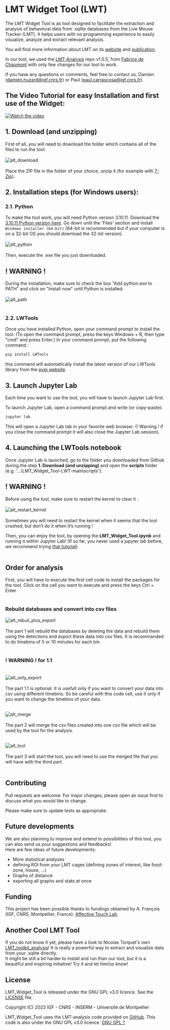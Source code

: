 # LMT Widget Tool (LWT)

The LMT Widget Tool is as tool designed to facilitate the extraction and analysis of behavioral data from .sqlite databases from the Live Mouse Tracker (LMT).
It helps users with no programming experience to easily visualize, analyze and extract relevant analysis.

You will find more information about LMT on its [website](https://livemousetracker.org/) and [publication](https://www.nature.com/articles/s41551-019-0396-1.epdf?shared_access_token=8wpLBUUytAaGAtXL96vwIdRgN0jAjWel9jnR3ZoTv0MWp3GqbF86Gf14i30j-gtSG2ayVLmU-s57ZbhM2WJjw18inKlRYt31Cg_hLJbPCqlKdjWBImyT1OrH5tewfPqUthmWceoct6RVAL_Vt8H-Og%3D%3D).

In our tool, we used the [LMT-Analysis](https://github.com/fdechaumont/lmt-analysis) repo v1.0.5, from [Fabrice de Chaumont](https://github.com/fdechaumont) with only few changes for our tool to work.

If you have any questions or comments, feel free to contact us, Damien (damien.huzard@igf.cnrs.fr) or Paul (paul.carrascosa@igf.cnrs.fr).

## The Video Tutorial for easy Installation and first use of the Widget:
[![Watch the video](https://github.com/PaulCarrascosa/LMT_Widget_Tool-LWT/blob/main/media/images/vignette.jpg?raw=true)](https://youtu.be/JdHjRV_WiZ0?si=aDXVUr696PyLIxlh)

## 1. Download (and unzipping)

First of all, you will need to download the folder which contains all of the files to run the tool:<br><br>
![alt_download](https://github.com/PaulCarrascosa/LMT_Widget_Tool-LWT/blob/main/media/images/Download.jpg?raw=true)<br><br>
Place the ZIP file in the folder of your choice, unzip it (for example with [7-Zip](https://www.7-zip.org/download.html)).<br>

## 2. Installation steps (for Windows users):
### 2.1. Python

To make the tool work, you will need Python version 3.10.11. Download the [3.10.11 Python version here](https://www.python.org/downloads/release/python-31011/). Go down until the 'Files' section and install `Windows installer (64-bit)` (64-bit is recommended but if your computer is on a 32-bit OS you should download the 32-bit version).<br><br>
![alt_python](https://github.com/PaulCarrascosa/LMT_Widget_Tool-LWT/blob/main/media/images/Python.jpg?raw=true)<br><br>
Then, execute the .exe file you just downloaded.

## **! WARNING !**<br>
During the installation, make sure to check the box "Add python.exe to PATH" and click on "Install now" until Python is installed:<br><br>
![alt_path](https://github.com/PaulCarrascosa/LMT_Widget_Tool-LWT/blob/main/media/images/Path.jpg?raw=true)<br><br>

### 2.2. LWTools

Once you have installed Python, open your command prompt to install the tool. (To open the command prompt, press the keys Windows + R, then type "cmd" and press Enter.) In your command prompt, put the following command :

```bash
pip install LWTools
```
this command will automatically install the latest version of our LWTools library from the [pypi website](https://pypi.org/project/LWTools/).

## 3. Launch Jupyter Lab

Each time you want to use the tool, you will have to launch Jupyter Lab first. 

To launch Jupyter Lab, open a command prompt and write (or copy-paste):
```bash
jupyter lab
```
This will open a Jupyter Lab tab in your favorite web browser. (! Warning ! if you close the command prompt it will also close the Jupyter Lab session).

## 4. Launching the LWTools notebook

Once Jupyter Lab is launched, go to the folder you downloaded from Github during the step <b> 1. Download (and unzipping) </b> and open the <b> scripts </b> folder (e.g. '...\LMT_Widget_Tool-LWT-main\scripts').

## **! WARNING !**

Before using the tool, make sure to restart the kernel to clear it :<br><br>
![alt_restart_kernel](https://github.com/PaulCarrascosa/LMT_Widget_Tool-LWT/blob/main/media/images/Restart_kernel.jpg?raw=true)<br><br>
Sometimes you will need to restart the kernel when it seems that the tool crashed, but don’t do it when it’s running !

Then, you can enjoy the tool, by opening the <b>LMT_Widget_Tool.ipynb</b> and running it within Jupyter Lab! (If so far, you never used a jupyter lab before, we recommend trying [that tutorial](https://jupyter.org/try-jupyter/lab/?path=notebooks%2FIntro.ipynb)).
<br><br>

## Order for analysis<br>

First, you will have to execute the first cell code to install the packages for the tool. Click on the cell you want to execute and press the keys Ctrl + Enter <br><br>

### Rebuild databases and convert into csv files

![alt_rebuil_plus_export](https://github.com/PaulCarrascosa/LMT_Widget_Tool-LWT/blob/main/media/images/Rebuild_plus_export.jpg?raw=true)<br><br>
The part 1 will rebuild the databases by deleting the data and rebuild them using the detections and export these data into csv files. It is recommanded to do timebins of 5 or 10 minutes for each bin<br><br>

### **! WARNING !** for 1.1<br><br>
![alt_only_export](https://github.com/PaulCarrascosa/LMT_Widget_Tool-LWT/blob/main/media/images/Only_export.jpg?raw=true)<br><br>
The part 1.1 is optional. It is usefull only if you want to convert your data into csv using different timebins. So be careful with this code cell, use it only if you want to change the timebins of your data.<br><br>

![alt_merge](https://github.com/PaulCarrascosa/LMT_Widget_Tool-LWT/blob/main/media/images/Merge.jpg?raw=true)<br><br>
The part 2 will merge the csv files created into one csv file which will be used by the tool for the analysis.<br><br>

![alt_tool](https://github.com/PaulCarrascosa/LMT_Widget_Tool-LWT/blob/main/media/images/Tool.jpg?raw=true)<br><br>
The part 3 will start the tool, you will need to use the merged file that you will have with the third part.<br><br>

## Contributing

Pull requests are welcome. For major changes, please open an issue first
to discuss what you would like to change.

Please make sure to update tests as appropriate.

## Future developments

We are also planning to improve and extend to possibilities of this tool, you can also send us your suggestions and feedbacks! <br>
Here are few ideas of future developments:<br>
  - More statistical analyses
  - defining ROI from your LMT cages (defining zones of interest, like food-zone, house, ...)
  - Graphs of distance
  - exporting all graphs and stats at once

## Funding

This project has been possible thanks to fundings obtained by A. François (IGF, CNRS, Montpellier, France): [Affective Touch Lab](https://www.igf.cnrs.fr/index.php/fr/h-teams-fr/ht-francois-fr).

## Another Cool LMT Tool

If you do not know it yet, please have a look to Nicolas Torquet's own [LMT_toolkit_analysis](https://github.com/ntorquet/lmt_toolkit_analysis)! It is really a powerful way to extract and visualize data from your .sqlite directly. <br>
It might be still a bit harder to install and run than our tool, but it is a beautiful and inspiring initiative! Try it and let him/us know!

## License

LMT_Widget_Tool is released under the GNU GPL v3.0 licence. See the [LICENSE](LICENSE) file.

Copyright (C) 2023 IGF - CNRS - INSERM - Université de Montpellier

LMT_Widget_Tool uses the LMT-analysis code provided on [GitHub](https://github.com/fdechaumont/lmt-analysis). This code is also under the GNU GPL v3.0 licence.
[GNU GPL ?](https://choosealicense.com/licenses/mit/)
